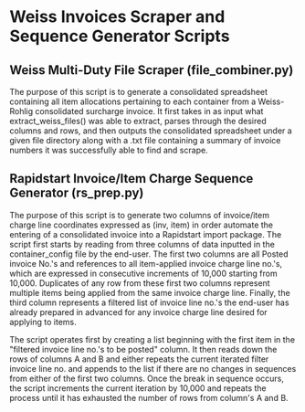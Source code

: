 # Weiss Invoices Scraper and Sequence Generator Scripts


<h2>Weiss Multi-Duty File Scraper (file_combiner.py)</h2>

<body>The purpose of this script is to generate a consolidated spreadsheet containing all item allocations
pertaining to each container from a Weiss-Rohlig consolidated surcharge invoice. It first
takes in as input what extract_weiss_files() was able to extract, parses through the desired columns and rows,
and then outputs the consolidated spreadsheet under a given file directory along with a .txt file containing a summary
of invoice numbers it was successfully able to find and scrape.</body>

<h2>Rapidstart Invoice/Item Charge Sequence Generator (rs_prep.py)</h2>

The purpose of this script is to generate two columns of invoice/item charge line coordinates expressed as (inv, item)
in order automate the entering of a consolidated invoice into a Rapidstart import package. The script first starts by reading
from three columns of data inputted in the container_config file by the end-user. The first two columns are all Posted invoice
No.'s and references to all item-applied invoice charge line no.'s, which are expressed in consecutive increments of 10,000 starting from 10,000.
Duplicates of any row from these first two columns represent multiple items being applied from the same invoice charge line. Finally, the third
column represents a filtered list of invoice line no.'s the end-user has already prepared in advanced for any invoice charge line desired for applying
to items.

The script operates first by creating a list beginning with the first item in the "filtered invoice line no.'s to be posted" column.
It then reads down the rows of columns A and B and either repeats the current iterated filter invoice line no. and appends
to the list if there are no changes in sequences from either of the first two columns. Once the break in sequence occurs, the script
increments the current iteration by 10,000 and repeats the process until it has exhausted the number of rows from column's A and B.

